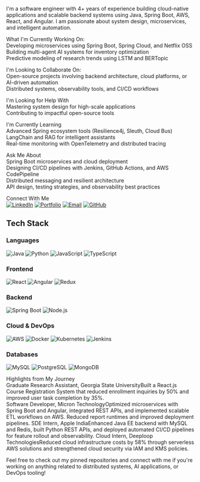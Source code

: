 I'm a software engineer with 4+ years of experience building cloud-native applications and scalable backend systems using Java, Spring Boot, AWS, React, and Angular. I am passionate about system design, microservices, and intelligent automation.


What I'm Currently Working On:  
Developing microservices using Spring Boot, Spring Cloud, and Netflix OSS  
Building multi-agent AI systems for inventory optimization  
Predictive modeling of research trends using LSTM and BERTopic

I'm Looking to Collaborate On:  
Open-source projects involving backend architecture, cloud platforms, or AI-driven automation  
Distributed systems, observability tools, and CI/CD workflows

I'm Looking for Help With  
Mastering system design for high-scale applications  
Contributing to impactful open-source tools

I'm Currently Learning  
Advanced Spring ecosystem tools (Resilience4j, Sleuth, Cloud Bus)  
LangChain and RAG for intelligent assistants  
Real-time monitoring with OpenTelemetry and distributed tracing  

Ask Me About  
Spring Boot microservices and cloud deployment  
Designing CI/CD pipelines with Jenkins, GitHub Actions, and AWS CodePipeline  
Distributed messaging and resilient architecture   
API design, testing strategies, and observability best practices

Connect With Me  
[![LinkedIn](https://img.shields.io/badge/LinkedIn-0077B5?style=for-the-badge&logo=linkedin&logoColor=white)](https://linkedin.com/in/keerti)
[![Portfolio](https://img.shields.io/badge/Portfolio-000000?style=for-the-badge&logo=vercel&logoColor=white)](https://yourportfolio.com)
[![Email](https://img.shields.io/badge/Email-D14836?style=for-the-badge&logo=gmail&logoColor=white)](mailto:keertiaisham1@gmail.com)
[![GitHub](https://img.shields.io/badge/GitHub-181717?style=for-the-badge&logo=github&logoColor=white)](https://github.com/keerti3)


## Tech Stack

### Languages  
![Java](https://img.shields.io/badge/Java-ED8B00?style=for-the-badge&logo=java&logoColor=white)
![Python](https://img.shields.io/badge/Python-3776AB?style=for-the-badge&logo=python&logoColor=white)
![JavaScript](https://img.shields.io/badge/JavaScript-F7DF1E?style=for-the-badge&logo=javascript&logoColor=black)
![TypeScript](https://img.shields.io/badge/TypeScript-3178C6?style=for-the-badge&logo=typescript&logoColor=white)

### Frontend  
![React](https://img.shields.io/badge/React-20232A?style=for-the-badge&logo=react&logoColor=61DAFB)
![Angular](https://img.shields.io/badge/Angular-DD0031?style=for-the-badge&logo=angular&logoColor=white)
![Redux](https://img.shields.io/badge/Redux-764ABC?style=for-the-badge&logo=redux&logoColor=white)

### Backend  
![Spring Boot](https://img.shields.io/badge/Spring_Boot-6DB33F?style=for-the-badge&logo=spring-boot&logoColor=white)
![Node.js](https://img.shields.io/badge/Node.js-339933?style=for-the-badge&logo=node.js&logoColor=white)

### Cloud & DevOps  
![AWS](https://img.shields.io/badge/AWS-232F3E?style=for-the-badge&logo=amazon-aws&logoColor=white)
![Docker](https://img.shields.io/badge/Docker-2496ED?style=for-the-badge&logo=docker&logoColor=white)
![Kubernetes](https://img.shields.io/badge/Kubernetes-326CE5?style=for-the-badge&logo=kubernetes&logoColor=white)
![Jenkins](https://img.shields.io/badge/Jenkins-D24939?style=for-the-badge&logo=jenkins&logoColor=white)

### Databases  
![MySQL](https://img.shields.io/badge/MySQL-4479A1?style=for-the-badge&logo=mysql&logoColor=white)
![PostgreSQL](https://img.shields.io/badge/PostgreSQL-336791?style=for-the-badge&logo=postgresql&logoColor=white)
![MongoDB](https://img.shields.io/badge/MongoDB-4EA94B?style=for-the-badge&logo=mongodb&logoColor=white)

Highlights from My Journey  
Graduate Research Assistant, Georgia State UniversityBuilt a React.js Course Registration System that reduced enrollment inquiries by 50% and improved user task completion by 35%.  
Software Developer, Micron TechnologyOptimized microservices with Spring Boot and Angular, integrated REST APIs, and implemented scalable ETL workflows on AWS. Reduced report runtimes and improved deployment pipelines.
SDE Intern, Apple IndiaEnhanced Java EE backend with MySQL and Redis, built Python REST APIs, and deployed automated CI/CD pipelines for feature rollout and observability.
Cloud Intern, Deeploop TechnologiesReduced cloud infrastructure costs by 58% through serverless AWS solutions and strengthened cloud security via IAM and KMS policies.

Feel free to check out my pinned repositories and connect with me if you're working on anything related to distributed systems, AI applications, or DevOps tooling!
<!--
**keerti3/keerti3** is a ✨ _special_ ✨ repository because its `README.md` (this file) appears on your GitHub profile.

Here are some ideas to get you started:

- 🔭 I’m currently working on ...
- 🌱 I’m currently learning ...
- 👯 I’m looking to collaborate on ...
- 🤔 I’m looking for help with ...
- 💬 Ask me about ...
- 📫 How to reach me: ...
- 😄 Pronouns: ...
- ⚡ Fun fact: ...
-->
